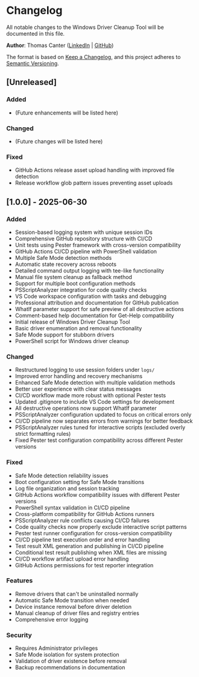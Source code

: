 # Changelog

All notable changes to the Windows Driver Cleanup Tool will be documented in this file.

**Author**: Thomas Canter ([LinkedIn](https://linkedin.com/in/thomas-canter) | [GitHub](https://github.com/tcanter))

The format is based on [Keep a Changelog](https://keepachangelog.com/en/1.0.0/),
and this project adheres to [Semantic Versioning](https://semver.org/spec/v2.0.0.html).

## [Unreleased]

### Added
- (Future enhancements will be listed here)

### Changed
- (Future changes will be listed here)

### Fixed
- GitHub Actions release asset upload handling with improved file detection
- Release workflow glob pattern issues preventing asset uploads

## [1.0.0] - 2025-06-30

### Added
- Session-based logging system with unique session IDs
- Comprehensive GitHub repository structure with CI/CD
- Unit tests using Pester framework with cross-version compatibility
- GitHub Actions CI/CD pipeline with PowerShell validation
- Multiple Safe Mode detection methods
- Automatic state recovery across reboots
- Detailed command output logging with tee-like functionality
- Manual file system cleanup as fallback method
- Support for multiple boot configuration methods
- PSScriptAnalyzer integration for code quality checks
- VS Code workspace configuration with tasks and debugging
- Professional attribution and documentation for GitHub publication
- WhatIf parameter support for safe preview of all destructive actions
- Comment-based help documentation for Get-Help compatibility
- Initial release of Windows Driver Cleanup Tool
- Basic driver enumeration and removal functionality
- Safe Mode support for stubborn drivers
- PowerShell script for Windows driver cleanup

### Changed
- Restructured logging to use session folders under `logs/`
- Improved error handling and recovery mechanisms
- Enhanced Safe Mode detection with multiple validation methods
- Better user experience with clear status messages
- CI/CD workflow made more robust with optional Pester tests
- Updated .gitignore to include VS Code settings for development
- All destructive operations now support WhatIf parameter
- PSScriptAnalyzer configuration updated to focus on critical errors only
- CI/CD pipeline now separates errors from warnings for better feedback
- PSScriptAnalyzer rules tuned for interactive scripts (excluded overly strict formatting rules)
- Fixed Pester test configuration compatibility across different Pester versions

### Fixed
- Safe Mode detection reliability issues
- Boot configuration setting for Safe Mode transitions
- Log file organization and session tracking
- GitHub Actions workflow compatibility issues with different Pester versions
- PowerShell syntax validation in CI/CD pipeline
- Cross-platform compatibility for GitHub Actions runners
- PSScriptAnalyzer rule conflicts causing CI/CD failures
- Code quality checks now properly exclude interactive script patterns
- Pester test runner configuration for cross-version compatibility
- CI/CD pipeline test execution order and error handling
- Test result XML generation and publishing in CI/CD pipeline
- Conditional test result publishing when XML files are missing
- CI/CD workflow artifact upload error handling
- GitHub Actions permissions for test reporter integration

### Features
- Remove drivers that can't be uninstalled normally
- Automatic Safe Mode transition when needed
- Device instance removal before driver deletion
- Manual cleanup of driver files and registry entries
- Comprehensive error logging

### Security
- Requires Administrator privileges
- Safe Mode isolation for system protection
- Validation of driver existence before removal
- Backup recommendations in documentation
